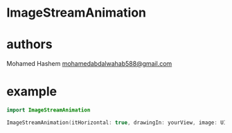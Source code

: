 # ImageStreamAnimation

# authors     
 Mohamed Hashem mohamedabdalwahab588@gmail.com
 
# example
```swift
import ImageStreamAnimation

ImageStreamAnimation(itHorizontal: true, drawingIn: yourView, image: UIImage(named: "imageName")!)
